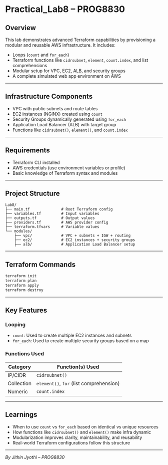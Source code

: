 # Practical_Lab8 – PROG8830

## Overview

This lab demonstrates advanced Terraform capabilities by provisioning a modular and reusable AWS infrastructure. It includes:

- Loops (`count` and `for_each`)
- Terraform functions like `cidrsubnet`, `element`, `count.index`, and list comprehensions
- Modular setup for VPC, EC2, ALB, and security groups
- A complete simulated web app environment on AWS

---

## Infrastructure Components

- VPC with public subnets and route tables  
- EC2 instances (NGINX) created using `count`  
- Security Groups dynamically generated using `for_each`  
- Application Load Balancer (ALB) with target group  
- Functions like `cidrsubnet()`, `element()`, and `count.index`

---

## Requirements

- Terraform CLI installed
- AWS credentials (use environment variables or profile)
- Basic knowledge of Terraform syntax and modules

---

## Project Structure

```
Lab8/
├── main.tf              # Root Terraform config
├── variables.tf         # Input variables
├── outputs.tf           # Output values
├── providers.tf         # AWS provider config
├── terraform.tfvars     # Variable values
└── modules/
    ├── vpc/             # VPC + subnets + IGW + routing
    ├── ec2/             # EC2 instances + security groups
    ├── alb/             # Application Load Balancer setup
```

---

## Terraform Commands

```bash
terraform init     
terraform plan     
terraform apply    
terraform destroy   
```

---

## Key Features

### Looping

- `count`: Used to create multiple EC2 instances and subnets  
- `for_each`: Used to create multiple security groups based on a map

### Functions Used

| Category    | Function(s) Used                          |
|-------------|-------------------------------------------|
| IP/CIDR     | `cidrsubnet()`                            |
| Collection  | `element()`, `for` (list comprehension)   |
| Numeric     | `count.index`                             |

---

## Learnings

- When to use `count` vs `for_each` based on identical vs unique resources  
- How functions like `cidrsubnet()` and `element()` make infra dynamic  
- Modularization improves clarity, maintainability, and reusability  
- Real-world Terraform configurations follow this structure

---

*By Jithin Jyothi – PROG8830*
